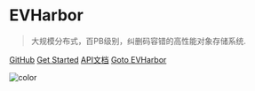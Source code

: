 # EVHarbor

> 大规模分布式，百PB级别，纠删码容错的高性能对象存储系统.



[GitHub](https://github.com/evharbor)
[Get Started](#关于evharbor)
<a href="/apidocs/" target="view_window">API文档</a>
<a href="/">Goto EVHarbor</a>

<!-- 背景图片 -->


<!-- 背景色 -->
![color](#f0f0f0)